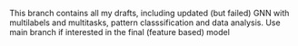 This branch contains all my drafts, including updated (but failed) GNN with multilabels and multitasks, pattern classsification and data analysis. 
Use main branch if interested in the final (feature based) model

